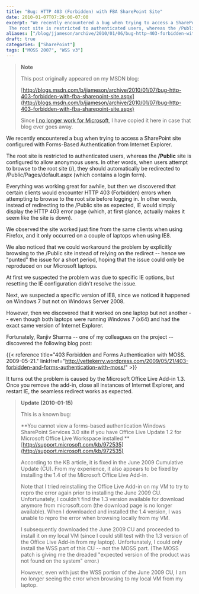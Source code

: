 ```yaml
---
title: "Bug: HTTP 403 (Forbidden) with FBA SharePoint Site"
date: 2010-01-07T07:29:00-07:00
excerpt: "We recently encountered a bug when trying to access a SharePoint site configured with Forms-Based Authentication from Internet Explorer. 
 The root site is restricted to authenticated users, whereas the /Public site is configured to allow anonymous users..."
aliases: ["/blog/jjameson/archive/2010/01/06/bug-http-403-forbidden-with-fba-sharepoint-site.aspx", "/blog/jjameson/archive/2010/01/07/bug-http-403-forbidden-with-fba-sharepoint-site.aspx"]
draft: true
categories: ["SharePoint"]
tags: ["MOSS 2007", "WSS v3"]
---
```


> **Note**
>
> This post originally appeared on my MSDN blog:
>
> [http://blogs.msdn.com/b/jjameson/archive/2010/01/07/bug-http-403-forbidden-with-fba-sharepoint-site.aspx](http://blogs.msdn.com/b/jjameson/archive/2010/01/07/bug-http-403-forbidden-with-fba-sharepoint-site.aspx)
>
> Since
> [I no longer work for Microsoft](/blog/jjameson/2011/09/02/last-day-with-microsoft), I have copied it here in case that
> blog ever goes away.

We recently encountered a bug when trying to access a SharePoint site configured
with Forms-Based Authentication from Internet Explorer.

The root site is restricted to authenticated users, whereas the **/Public** site is configured to allow anonymous users. In other words, when users
attempt to browse to the root site (/), they should automatically be redirected
to /Public/Pages/default.aspx (which contains a login form).

Everything was working great for awhile, but then we discovered that certain
clients would encounter HTTP 403 (Forbidden) errors when attempting to browse
to the root site before logging in. In other words, instead of redirecting to
the /Public site as expected, IE would simply display the HTTP 403 error page
(which, at first glance, actually makes it seem like the site is down).

We observed the site worked just fine from the same clients when using Firefox,
and it only occurred on a couple of laptops when using IE8.

We also noticed that we could workaround the problem by explicitly browsing
to the /Public site instead of relying on the redirect -- hence we "punted"
the issue for a short period, hoping that the issue could only be reproduced
on our Microsoft laptops.

At first we suspected the problem was due to specific IE options, but resetting
the IE configuration didn't resolve the issue.

Next, we suspected a specific version of IE8, since we noticed it happened
on Windows 7 but not on Windows Server 2008.

However, then we discovered that it worked on one laptop but not another
-- even though both laptops were running Windows 7 (x64) and had the exact same
version of Internet Explorer.

Fortunately, Ranjiv Sharma -- one of my colleagues on the project -- discovered
the following blog post:

{{< reference title="403 Forbidden and Forms Authentication with MOSS. 2009-05-21." linkHref="http://vettekerry.wordpress.com/2009/05/21/403-forbidden-and-forms-authentication-with-moss/" >}}

It turns out the problem is caused by the Microsoft Office Live Add-in 1.3.
Once you remove the add-in, close all instances of Internet Explorer, and restart
IE, the seamless redirect works as expected.

> **Update (2010-01-15)**
>
> This is a known bug:
>
> **You cannot view a forms-based authentication Windows SharePoint
> Services 3.0 site if you have Office Live Update 1.2 for Microsoft Office
> Live Workspace installed
> ** [http://support.microsoft.com/kb/972535](http://support.microsoft.com/kb/972535)
>
> According to the KB article, it is fixed in the June 2009 Cumulative
> Update (CU). From my experience, it also appears to be fixed by installing
> the 1.4 of the Microsoft Office Live Add-in.
>
> Note that I tried reinstalling the Office Live Add-in on my VM to
> try to repro the error again prior to installing the June 2009 CU. Unfortunately,
> I couldn't find the 1.3 version available for download anymore from
> microsoft.com (the download page is no longer available). When I downloaded
> and installed the 1.4 version, I was unable to repro the error when
> browsing locally from my VM.
>
> I subsequently downloaded the June 2009 CU and proceeded to install
> it on my local VM (since I could still test with the 1.3 version of
> the Office Live Add-in from my laptop). Unfortunately, I could only
> install the WSS part of this CU -- not the MOSS part. (The MOSS patch
> is giving me the dreaded "expected version of the product was not found
> on the system" error.)
>
> However, even with just the WSS portion of the June 2009 CU, I am
> no longer seeing the error when browsing to my local VM from my laptop.

